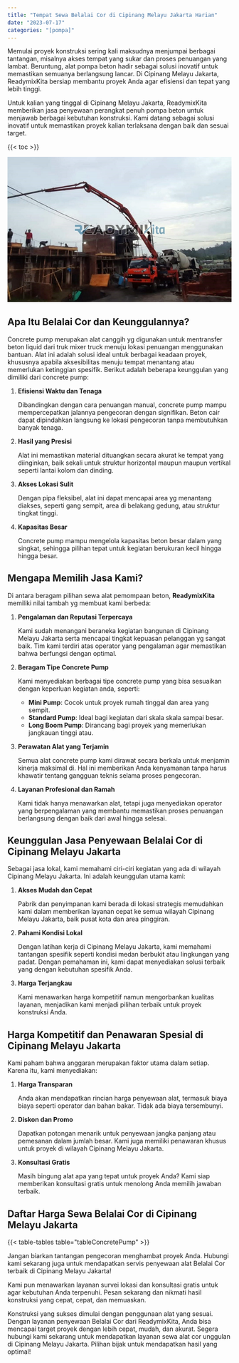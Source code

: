 ```yaml
---
title: "Tempat Sewa Belalai Cor di Cipinang Melayu Jakarta Harian"
date: "2023-07-17"
categories: "[pompa]"
---
```


Memulai proyek konstruksi sering kali maksudnya menjumpai berbagai tantangan, misalnya akses tempat yang sukar dan proses penuangan yang lambat. Beruntung, alat pompa beton hadir sebagai solusi inovatif untuk memastikan semuanya berlangsung lancar. Di Cipinang Melayu Jakarta, ReadymixKita bersiap membantu proyek Anda agar efisiensi dan tepat yang lebih tinggi.

Untuk kalian yang tinggal di Cipinang Melayu Jakarta, ReadymixKita memberikan jasa penyewaan perangkat penuh pompa beton untuk menjawab berbagai kebutuhan konstruksi. Kami datang sebagai solusi inovatif untuk memastikan proyek kalian terlaksana dengan baik dan sesuai target.

{{< toc >}}

![Tempat Sewa Belalai Cor di Cipinang Melayu Jakarta Harian](/images/pompa/sewa-pompa-01.jpg)

## Apa Itu Belalai Cor dan Keunggulannya?

Concrete pump merupakan alat canggih yg digunakan untuk mentransfer beton liquid dari truk mixer truck menuju lokasi penuangan menggunakan bantuan. Alat ini adalah solusi ideal untuk berbagai keadaan proyek, khususnya apabila aksesibilitas menuju tempat menantang atau memerlukan ketinggian spesifik. Berikut adalah beberapa keunggulan yang dimiliki dari concrete pump:

1. **Efisiensi Waktu dan Tenaga**

   Dibandingkan dengan cara penuangan manual, concrete pump mampu mempercepatkan jalannya pengecoran dengan signifikan. Beton cair dapat dipindahkan langsung ke lokasi pengecoran tanpa membutuhkan banyak tenaga.

2. **Hasil yang Presisi**

   Alat ini memastikan material dituangkan secara akurat ke tempat yang diinginkan, baik sekali untuk struktur horizontal maupun maupun vertikal seperti lantai kolom dan dinding.

3. **Akses Lokasi Sulit**

   Dengan pipa fleksibel, alat ini dapat mencapai area yg menantang diakses, seperti gang sempit, area di belakang gedung, atau struktur tingkat tinggi.

4. **Kapasitas Besar**

   Concrete pump mampu mengelola kapasitas beton besar dalam yang singkat, sehingga pilihan tepat untuk kegiatan berukuran kecil hingga hingga besar.

## Mengapa Memilih Jasa Kami?

Di antara beragam pilihan sewa alat pemompaan beton, **ReadymixKita** memiliki nilai tambah yg membuat kami berbeda:

1. **Pengalaman dan Reputasi Terpercaya**

   Kami sudah menangani beraneka kegiatan bangunan di Cipinang Melayu Jakarta serta mencapai tingkat kepuasan pelanggan yg sangat baik. Tim kami terdiri atas operator yang pengalaman agar memastikan bahwa berfungsi dengan optimal.

2. **Beragam Tipe Concrete Pump**

   Kami menyediakan berbagai tipe concrete pump yang bisa sesuaikan dengan keperluan kegiatan anda, seperti:
   - **Mini Pump**: Cocok untuk proyek rumah tinggal dan area yang sempit.
   - **Standard Pump**: Ideal bagi kegiatan dari skala skala sampai besar.
   - **Long Boom Pump**: Dirancang bagi proyek yang memerlukan jangkauan tinggi atau.

3. **Perawatan Alat yang Terjamin**

   Semua alat concrete pump kami dirawat secara berkala untuk menjamin kinerja maksimal di. Hal ini memberikan Anda kenyamanan tanpa harus khawatir tentang gangguan teknis selama proses pengecoran.

4. **Layanan Profesional dan Ramah**

   Kami tidak hanya menawarkan alat, tetapi juga menyediakan operator yang berpengalaman yang membantu memastikan proses penuangan berlangsung dengan baik dari awal hingga selesai.

## Keunggulan Jasa Penyewaan Belalai Cor di Cipinang Melayu Jakarta

Sebagai jasa lokal, kami memahami ciri-ciri kegiatan yang ada di wilayah Cipinang Melayu Jakarta. Ini adalah keunggulan utama kami:

1. **Akses Mudah dan Cepat**

   Pabrik dan penyimpanan kami berada di lokasi strategis memudahkan kami dalam memberikan layanan cepat ke semua wilayah Cipinang Melayu Jakarta, baik pusat kota dan area pinggiran.

2. **Pahami Kondisi Lokal**

   Dengan latihan kerja di Cipinang Melayu Jakarta, kami memahami tantangan spesifik seperti kondisi medan berbukit atau lingkungan yang padat. Dengan pemahaman ini, kami dapat menyediakan solusi terbaik yang dengan kebutuhan spesifik Anda.

3. **Harga Terjangkau**

   Kami menawarkan harga kompetitif namun mengorbankan kualitas layanan, menjadikan kami menjadi pilihan terbaik untuk proyek konstruksi Anda.

## Harga Kompetitif dan Penawaran Spesial di Cipinang Melayu Jakarta

Kami paham bahwa anggaran merupakan faktor utama dalam setiap. Karena itu, kami menyediakan:

1. **Harga Transparan**

   Anda akan mendapatkan rincian harga penyewaan alat, termasuk biaya biaya seperti operator dan bahan bakar. Tidak ada biaya tersembunyi.

2. **Diskon dan Promo**

   Dapatkan potongan menarik untuk penyewaan jangka panjang atau pemesanan dalam jumlah besar. Kami juga memiliki penawaran khusus untuk proyek di wilayah Cipinang Melayu Jakarta.

3. **Konsultasi Gratis**

   Masih bingung alat apa yang tepat untuk proyek Anda? Kami siap memberikan konsultasi gratis untuk menolong Anda memilih jawaban terbaik.

## Daftar Harga Sewa Belalai Cor di Cipinang Melayu Jakarta

{{< table-tables table="tableConcretePump" >}}

Jangan biarkan tantangan pengecoran menghambat proyek Anda. Hubungi kami sekarang juga untuk mendapatkan servis penyewaan alat Belalai Cor terbaik di Cipinang Melayu Jakarta!

Kami pun menawarkan layanan survei lokasi dan konsultasi gratis untuk agar kebutuhan Anda terpenuhi. Pesan sekarang dan nikmati hasil konstruksi yang cepat, cepat, dan memuaskan.

Konstruksi yang sukses dimulai dengan penggunaan alat yang sesuai. Dengan layanan penyewaan Belalai Cor dari ReadymixKita, Anda bisa mencapai target proyek dengan lebih cepat, mudah, dan akurat. Segera hubungi kami sekarang untuk mendapatkan layanan sewa alat cor unggulan di Cipinang Melayu Jakarta. Pilihan bijak untuk mendapatkan hasil yang optimal!
